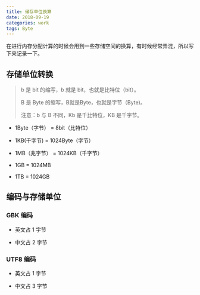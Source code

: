 ```yaml
---
title: 储存单位换算
date: 2018-09-19
categories: work
tags: Byte
---
```


在进行内存分配计算的时候会用到一些存储空间的换算，有时候经常弄混，所以写下来记录一下。

## 存储单位转换

> b 是 bit 的缩写，b 就是 bit，也就是比特位（bit）。
>
> B 是 Byte 的缩写，B就是Byte，也就是字节（Byte)。
>
> 注意：b 与 B 不同，Kb 是千比特位，KB 是千字节。

- 1Byte（字节） = 8bit（比特位）

- 1KB(千字节) = 1024Byte（字节）

- 1MB（兆字节） = 1024KB（千字节）

- 1GB = 1024MB

- 1TB = 1024GB

## 编码与存储单位

### GBK 编码

- 英文占 1 字节

- 中文占 2 字节

### UTF8 编码

- 英文占 1 字节

- 中文占 3 字节
